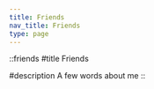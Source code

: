 ```yaml
---
title: Friends
nav_title: Friends
type: page
---
```


::friends
#title
Friends

#description
A few words about me
::
